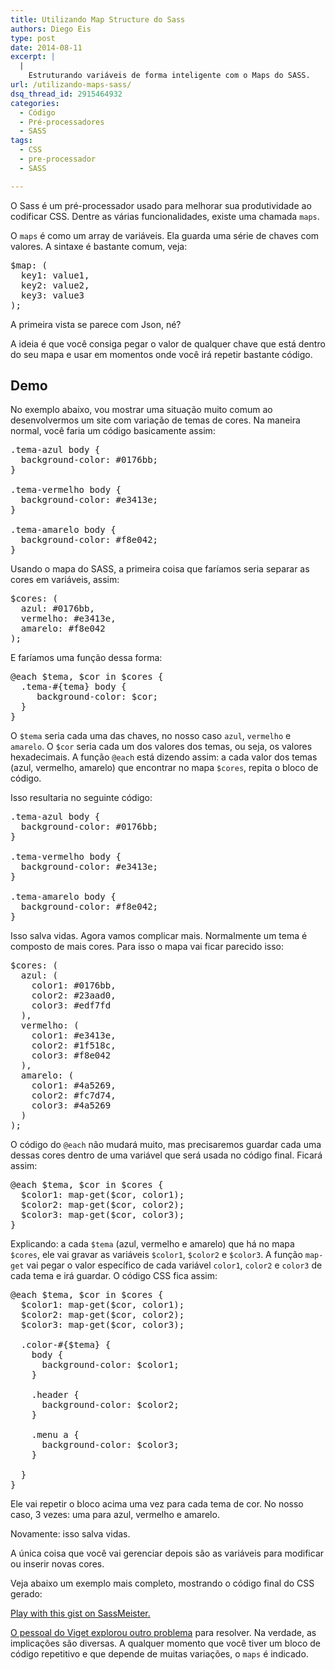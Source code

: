 ```yaml
---
title: Utilizando Map Structure do Sass
authors: Diego Eis
type: post
date: 2014-08-11
excerpt: |
  |
    Estruturando variáveis de forma inteligente com o Maps do SASS.
url: /utilizando-maps-sass/
dsq_thread_id: 2915464932
categories:
  - Código
  - Pré-processadores
  - SASS
tags:
  - CSS
  - pre-processador
  - SASS

---
```

O Sass é um pré-processador usado para melhorar sua produtividade ao codificar CSS. Dentre as várias funcionalidades, existe uma chamada `maps`.

O `maps` é como um array de variáveis. Ela guarda uma série de chaves com valores. A sintaxe é bastante comum, veja:

<pre class="lang-sass">$map: (
  key1: value1, 
  key2: value2, 
  key3: value3
);
</pre>

A primeira vista se parece com Json, né?
  
A ideia é que você consiga pegar o valor de qualquer chave que está dentro do seu mapa e usar em momentos onde você irá repetir bastante código.

## Demo

No exemplo abaixo, vou mostrar uma situação muito comum ao desenvolvermos um site com variação de temas de cores. Na maneira normal, você faria um código basicamente assim:

<pre class="lang-css">.tema-azul body {
  background-color: #0176bb;
}

.tema-vermelho body {
  background-color: #e3413e;
}

.tema-amarelo body {
  background-color: #f8e042;
}
</pre>

Usando o mapa do SASS, a primeira coisa que faríamos seria separar as cores em variáveis, assim:

<pre class="lang-sass">$cores: (
  azul: #0176bb, 
  vermelho: #e3413e, 
  amarelo: #f8e042
);
</pre>

E faríamos uma função dessa forma:

<pre class="lang-sass">@each $tema, $cor in $cores {
  .tema-#{tema} body {
     background-color: $cor;
  }
}
</pre>

O `$tema` seria cada uma das chaves, no nosso caso `azul`, `vermelho` e `amarelo`. O `$cor` seria cada um dos valores dos temas, ou seja, os valores hexadecimais. A função `@each` está dizendo assim: a cada valor dos temas (azul, vermelho, amarelo) que encontrar no mapa `$cores`, repita o bloco de código.

Isso resultaria no seguinte código:

<pre class="lang-css">.tema-azul body {
  background-color: #0176bb;
}

.tema-vermelho body {
  background-color: #e3413e;
}

.tema-amarelo body {
  background-color: #f8e042;
}
</pre>

Isso salva vidas. Agora vamos complicar mais. Normalmente um tema é composto de mais cores. Para isso o mapa vai ficar parecido isso:

<pre class="lang-sass">$cores: (
  azul: (
    color1: #0176bb, 
    color2: #23aad0,
    color3: #edf7fd
  ),
  vermelho: (
    color1: #e3413e, 
    color2: #1f518c,
    color3: #f8e042
  ),
  amarelo: (
    color1: #4a5269, 
    color2: #fc7d74,
    color3: #4a5269
  )
);
</pre>

O código do `@each` não mudará muito, mas precisaremos guardar cada uma dessas cores dentro de uma variável que será usada no código final. Ficará assim:

<pre class="lang-sass">@each $tema, $cor in $cores {
  $color1: map-get($cor, color1);
  $color2: map-get($cor, color2);
  $color3: map-get($cor, color3);
}
</pre>

Explicando: a cada `$tema` (azul, vermelho e amarelo) que há no mapa `$cores`, ele vai gravar as variáveis `$color1`, `$color2` e `$color3`. A função `map-get` vai pegar o valor específico de cada variável `color1`, `color2` e `color3` de cada tema e irá guardar. O código CSS fica assim:

<pre class="lang-scss">@each $tema, $cor in $cores {
  $color1: map-get($cor, color1);
  $color2: map-get($cor, color2);
  $color3: map-get($cor, color3);

  .color-#{$tema} {
    body {
      background-color: $color1;
    }

    .header {
      background-color: $color2;
    }

    .menu a {
      background-color: $color3;
    }

  }
}
</pre>

Ele vai repetir o bloco acima uma vez para cada tema de cor. No nosso caso, 3 vezes: uma para azul, vermelho e amarelo. 

Novamente: isso salva vidas.
  
A única coisa que você vai gerenciar depois são as variáveis para modificar ou inserir novas cores.

Veja abaixo um exemplo mais completo, mostrando o código final do CSS gerado:

<p class="sassmeister" data-gist-id="9fc788894331313ce485" data-height="480">
  <a href="http://sassmeister.com/gist/9fc788894331313ce485">Play with this gist on SassMeister.</a>
</p>



[O pessoal do Viget explorou outro problema][1] para resolver. Na verdade, as implicações são diversas. A qualquer momento que você tiver um bloco de código repetitivo e que depende de muitas variações, o `maps` é indicado.

 [1]: http://viget.com/extend/sass-maps-are-awesome